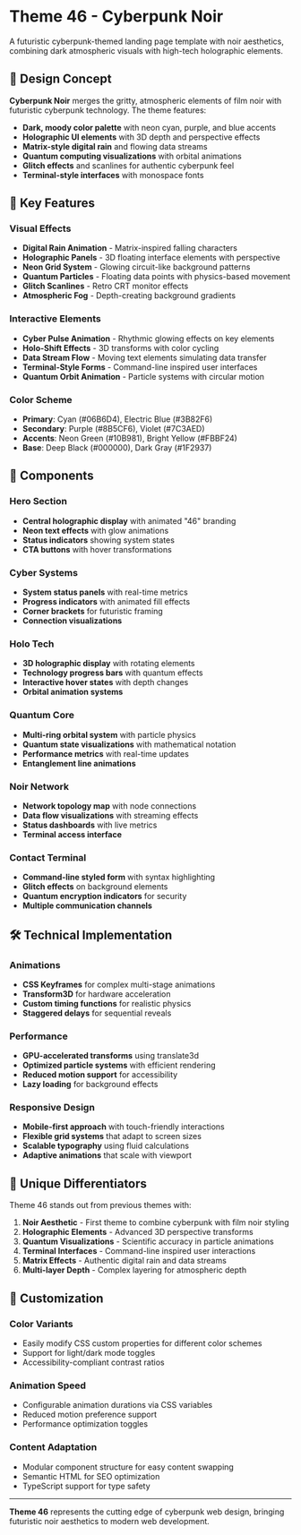 # Theme 46 - Cyberpunk Noir

A futuristic cyberpunk-themed landing page template with noir aesthetics, combining dark atmospheric visuals with high-tech holographic elements.

## 🎨 Design Concept

**Cyberpunk Noir** merges the gritty, atmospheric elements of film noir with futuristic cyberpunk technology. The theme features:

- **Dark, moody color palette** with neon cyan, purple, and blue accents
- **Holographic UI elements** with 3D depth and perspective effects
- **Matrix-style digital rain** and flowing data streams
- **Quantum computing visualizations** with orbital animations
- **Glitch effects** and scanlines for authentic cyberpunk feel
- **Terminal-style interfaces** with monospace fonts

## 🚀 Key Features

### Visual Effects
- **Digital Rain Animation** - Matrix-inspired falling characters
- **Holographic Panels** - 3D floating interface elements with perspective
- **Neon Grid System** - Glowing circuit-like background patterns
- **Quantum Particles** - Floating data points with physics-based movement
- **Glitch Scanlines** - Retro CRT monitor effects
- **Atmospheric Fog** - Depth-creating background gradients

### Interactive Elements
- **Cyber Pulse Animation** - Rhythmic glowing effects on key elements
- **Holo-Shift Effects** - 3D transforms with color cycling
- **Data Stream Flow** - Moving text elements simulating data transfer
- **Terminal-Style Forms** - Command-line inspired user interfaces
- **Quantum Orbit Animation** - Particle systems with circular motion

### Color Scheme
- **Primary**: Cyan (#06B6D4), Electric Blue (#3B82F6)
- **Secondary**: Purple (#8B5CF6), Violet (#7C3AED)
- **Accents**: Neon Green (#10B981), Bright Yellow (#FBBF24)
- **Base**: Deep Black (#000000), Dark Gray (#1F2937)

## 📱 Components

### Hero Section
- **Central holographic display** with animated "46" branding
- **Neon text effects** with glow animations
- **Status indicators** showing system states
- **CTA buttons** with hover transformations

### Cyber Systems
- **System status panels** with real-time metrics
- **Progress indicators** with animated fill effects
- **Corner brackets** for futuristic framing
- **Connection visualizations**

### Holo Tech
- **3D holographic display** with rotating elements
- **Technology progress bars** with quantum effects
- **Interactive hover states** with depth changes
- **Orbital animation systems**

### Quantum Core
- **Multi-ring orbital system** with particle physics
- **Quantum state visualizations** with mathematical notation
- **Performance metrics** with real-time updates
- **Entanglement line animations**

### Noir Network
- **Network topology map** with node connections
- **Data flow visualizations** with streaming effects
- **Status dashboards** with live metrics
- **Terminal access interface**

### Contact Terminal
- **Command-line styled form** with syntax highlighting
- **Glitch effects** on background elements
- **Quantum encryption indicators** for security
- **Multiple communication channels**

## 🛠 Technical Implementation

### Animations
- **CSS Keyframes** for complex multi-stage animations
- **Transform3D** for hardware acceleration
- **Custom timing functions** for realistic physics
- **Staggered delays** for sequential reveals

### Performance
- **GPU-accelerated transforms** using translate3d
- **Optimized particle systems** with efficient rendering
- **Reduced motion support** for accessibility
- **Lazy loading** for background effects

### Responsive Design
- **Mobile-first approach** with touch-friendly interactions
- **Flexible grid systems** that adapt to screen sizes
- **Scalable typography** using fluid calculations
- **Adaptive animations** that scale with viewport

## 🎯 Unique Differentiators

Theme 46 stands out from previous themes with:

1. **Noir Aesthetic** - First theme to combine cyberpunk with film noir styling
2. **Holographic Elements** - Advanced 3D perspective transforms
3. **Quantum Visualizations** - Scientific accuracy in particle animations
4. **Terminal Interfaces** - Command-line inspired user interactions
5. **Matrix Effects** - Authentic digital rain and data streams
6. **Multi-layer Depth** - Complex layering for atmospheric depth

## 🔧 Customization

### Color Variants
- Easily modify CSS custom properties for different color schemes
- Support for light/dark mode toggles
- Accessibility-compliant contrast ratios

### Animation Speed
- Configurable animation durations via CSS variables
- Reduced motion preference support
- Performance optimization toggles

### Content Adaptation
- Modular component structure for easy content swapping
- Semantic HTML for SEO optimization
- TypeScript support for type safety

---

**Theme 46** represents the cutting edge of cyberpunk web design, bringing futuristic noir aesthetics to modern web development. 